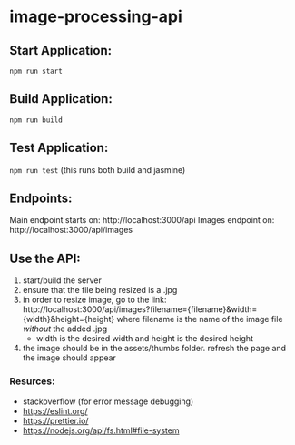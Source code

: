 # image-processing-api

## Start Application:
`npm run start`

## Build Application:
`npm run build`

## Test Application:
`npm run test`
(this runs both build and jasmine)

## Endpoints:
Main endpoint starts on: http://localhost:3000/api
Images endpoint on: http://localhost:3000/api/images

## Use the API:
1. start/build the server
2. ensure that the file being resized is a .jpg
3. in order to resize image, go to the link: http://localhost:3000/api/images?filename={filename}&width={width}&height={height} where filename is the name of the image file *without* the added .jpg
    * width is the desired width and height is the desired height
4. the image should be in the assets/thumbs folder. refresh the page and the image should appear

### Resurces:
* stackoverflow (for error message debugging)
* https://eslint.org/
* https://prettier.io/
* https://nodejs.org/api/fs.html#file-system
